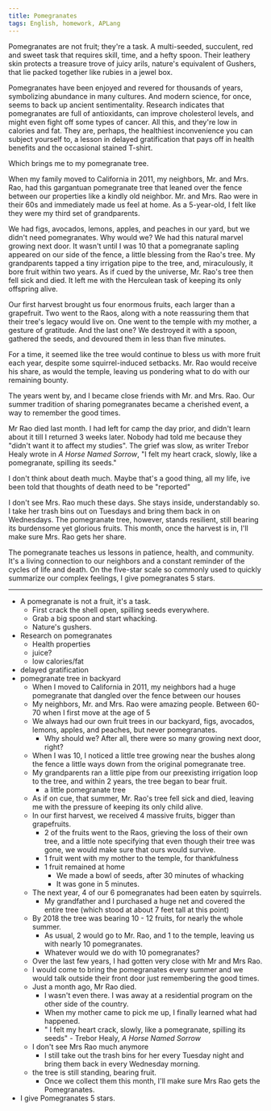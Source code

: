 ```yaml
---
title: Pomegranates
tags: English, homework, APLang
---
```


Pomegranates are not fruit; they're a task. A multi-seeded, succulent, red and sweet task that requires skill, time, and a hefty spoon. Their leathery skin protects a treasure trove of juicy arils, nature's equivalent of Gushers, that lie packed together like rubies in a jewel box.

Pomegranates have been enjoyed and revered for thousands of years, symbolizing abundance in many cultures. And modern science, for once, seems to back up ancient sentimentality. Research indicates that pomegranates are full of antioxidants, can improve cholesterol levels, and might even fight off some types of cancer. All this, and they're low in calories and fat. They are, perhaps, the healthiest inconvenience you can subject yourself to, a lesson in delayed gratification that pays off in health benefits and the occasional stained T-shirt.

Which brings me to my pomegranate tree.

When my family moved to California in 2011, my neighbors, Mr. and Mrs. Rao, had this gargantuan pomegranate tree that leaned over the fence between our properties like a kindly old neighbor. Mr. and Mrs. Rao were in their 60s and immediately made us feel at home. As a 5-year-old, I felt like they were my third set of grandparents.

We had figs, avocados, lemons, apples, and peaches in our yard, but we didn't need pomegranates. Why would we? We had this natural marvel growing next door. It wasn't until I was 10 that a pomegranate sapling appeared on our side of the fence, a little blessing from the Rao's tree. My grandparents tapped a tiny irrigation pipe to the tree, and, miraculously, it bore fruit within two years. As if cued by the universe, Mr. Rao's tree then fell sick and died. It left me with the Herculean task of keeping its only offspring alive.

Our first harvest brought us four enormous fruits, each larger than a grapefruit. Two went to the Raos, along with a note reassuring them that their tree's legacy would live on. One went to the temple with my mother, a gesture of gratitude. And the last one? We destroyed it with a spoon, gathered the seeds, and devoured them in less than five minutes. 

For a time, it seemed like the tree would continue to bless us with more fruit each year, despite some squirrel-induced setbacks. Mr. Rao would receive his share, as would the temple, leaving us pondering what to do with our remaining bounty.

The years went by, and I became close friends with Mr. and Mrs. Rao. Our summer tradition of sharing pomegranates became a cherished event, a way to remember the good times.

Mr Rao died last month. I had left for camp the day prior, and didn't learn about it till I returned 3 weeks later. Nobody had told me because they "didn't want it to affect my studies". The grief was slow, as writer Trebor Healy wrote in *A Horse Named Sorrow*, "I felt my heart crack, slowly, like a pomegranate, spilling its seeds."

I don't think about death much. Maybe that's a good thing, all my life, ive been told that thoughts of death need to be "reported" 

I don't see Mrs. Rao much these days. She stays inside, understandably so. I take her trash bins out on Tuesdays and bring them back in on Wednesdays. The pomegranate tree, however, stands resilient, still bearing its burdensome yet glorious fruits. This month, once the harvest is in, I'll make sure Mrs. Rao gets her share.

The pomegranate teaches us lessons in patience, health, and community. It's a living connection to our neighbors and a constant reminder of the cycles of life and death. On the five-star scale so commonly used to quickly summarize our complex feelings, I give pomegranates 5 stars.

---

- A pomegranate is not a fruit, it's a task.
	- First crack the shell open, spilling seeds everywhere.
	- Grab a big spoon and start whacking.
	- Nature's gushers.
- Research on pomegranates
	- Health properties
	- juice?
	- low calories/fat
- delayed gratification
- pomegranate tree in backyard
	- When I moved to California in 2011, my neighbors had a huge pomegranate that dangled over the fence between our houses
	- My neighbors, Mr. and Mrs. Rao were amazing people. Between 60-70 when I first move at the age of 5
	- We always had our own fruit trees in our backyard, figs, avocados, lemons, apples, and peaches, but never pomegranates.
		- Why should we? After all, there were so many growing next door, right?
	- When I was 10, I noticed a little tree growing near the bushes along the fence a little ways down from the original pomegranate tree.
	- My grandparents ran a little pipe from our preexisting irrigation loop to the tree, and within 2 years, the tree began to bear fruit.
		- a little pomegranate tree
	- As if on cue, that summer, Mr. Rao's tree fell sick and died, leaving me with the pressure of keeping its only child alive.
	- In our first harvest, we received 4 massive fruits, bigger than grapefruits.
		- 2 of the fruits went to the Raos, grieving the loss of their own tree, and a little note specifying that even though their tree was gone, we would make sure that ours would survive.
		- 1 fruit went with my mother to the temple, for thankfulness
		- 1 fruit remained at home
			- We made a bowl of seeds, after 30 minutes of whacking
			- It was gone in 5 minutes.
	- The next year, 4 of our 6 pomegranates had been eaten by squirrels.
		- My grandfather and I purchased a huge net and covered the entire tree (which stood at about 7 feet tall at this point)
	- By 2018 the tree was bearing 10 - 12 fruits, for nearly the whole summer.
		- As usual, 2 would go to Mr. Rao, and 1 to the temple, leaving us with nearly 10 pomegranates. 
		- Whatever would we do with 10 pomegranates?
	- Over the last few years, I had gotten very close with Mr and Mrs Rao.
	- I would come to bring the pomegranates every summer and we would talk outside their front door just remembering the good times.
	- Just a month ago, Mr Rao died.
		- I wasn't even there. I was away at a residential program on the other side of the country.
		- When my mother came to pick me up, I finally learned what had happened.
		- " I felt my heart crack, slowly, like a pomegranate, spilling its seeds" - Trebor Healy, _A Horse Named Sorrow_
	- I don't see Mrs Rao much anymore
		- I still take out the trash bins for her every Tuesday night and bring them back in every Wednesday morning.
	- the tree is still standing, bearing fruit.
		- Once we collect them this month, I'll make sure Mrs Rao gets the Pomegranates.
- I give Pomegranates 5 stars.